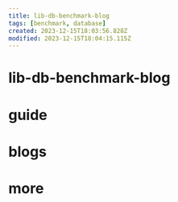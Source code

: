 ```yaml
---
title: lib-db-benchmark-blog
tags: [benchmark, database]
created: 2023-12-15T18:03:56.828Z
modified: 2023-12-15T18:04:15.115Z
---
```


# lib-db-benchmark-blog

# guide

# blogs

# more
